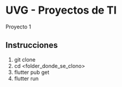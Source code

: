 # UVG - Proyectos de TI

Proyecto 1

## Instrucciones
1. git clone
2. cd <folder_donde_se_clono>
3. flutter pub get
4. flutter run

